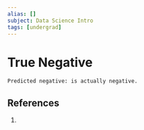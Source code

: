 ```yaml
---
alias: []
subject: Data Science Intro
tags: [undergrad]
---
```

# True Negative


```ad-note
Predicted negative: is actually negative.
```

## References
1. 